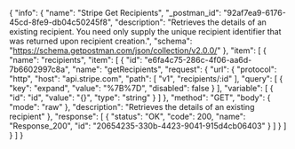 {
  "info": {
    "name": "Stripe Get Recipients",
    "_postman_id": "92af7ea9-6176-45cd-8fe9-db04c50245f8",
    "description": "Retrieves the details of an existing recipient. You need only supply the unique recipient identifier that was returned upon recipient creation.",
    "schema": "https://schema.getpostman.com/json/collection/v2.0.0/"
  },
  "item": [
    {
      "name": "recipients",
      "item": [
        {
          "id": "e6fa4c75-286c-4f06-aa6d-7b6602997c8a",
          "name": "getRecipients",
          "request": {
            "url": {
              "protocol": "http",
              "host": "api.stripe.com",
              "path": [
                "v1",
                "recipients/:id"
              ],
              "query": [
                {
                  "key": "expand",
                  "value": "%7B%7D",
                  "disabled": false
                }
              ],
              "variable": [
                {
                  "id": "id",
                  "value": "{}",
                  "type": "string"
                }
              ]
            },
            "method": "GET",
            "body": {
              "mode": "raw"
            },
            "description": "Retrieves the details of an existing recipient"
          },
          "response": [
            {
              "status": "OK",
              "code": 200,
              "name": "Response_200",
              "id": "20654235-330b-4423-9041-915d4cb06403"
            }
          ]
        }
      ]
    }
  ]
}